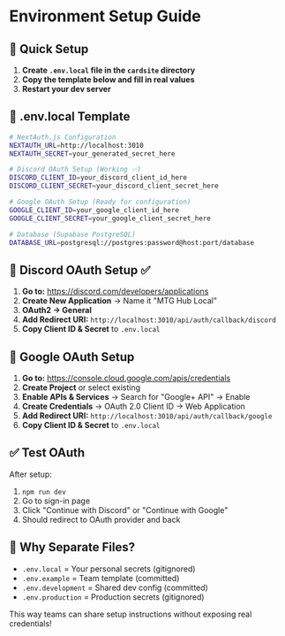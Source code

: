 # Environment Setup Guide

## 🚀 Quick Setup

1. **Create `.env.local` file in the `cardsite` directory**
2. **Copy the template below and fill in real values**
3. **Restart your dev server**

## 📝 .env.local Template

```bash
# NextAuth.js Configuration
NEXTAUTH_URL=http://localhost:3010
NEXTAUTH_SECRET=your_generated_secret_here

# Discord OAuth Setup (Working ✅)
DISCORD_CLIENT_ID=your_discord_client_id_here
DISCORD_CLIENT_SECRET=your_discord_client_secret_here

# Google OAuth Setup (Ready for configuration)
GOOGLE_CLIENT_ID=your_google_client_id_here
GOOGLE_CLIENT_SECRET=your_google_client_secret_here

# Database (Supabase PostgreSQL)
DATABASE_URL=postgresql://postgres:password@host:port/database
```

## 🔧 Discord OAuth Setup ✅

1. **Go to:** https://discord.com/developers/applications
2. **Create New Application** → Name it "MTG Hub Local"
3. **OAuth2 → General**
4. **Add Redirect URI:** `http://localhost:3010/api/auth/callback/discord`
5. **Copy Client ID & Secret** to `.env.local`

## 🔧 Google OAuth Setup

1. **Go to:** https://console.cloud.google.com/apis/credentials
2. **Create Project** or select existing
3. **Enable APIs & Services** → Search for "Google+ API" → Enable
4. **Create Credentials** → OAuth 2.0 Client ID → Web Application
5. **Add Redirect URI:** `http://localhost:3010/api/auth/callback/google`
6. **Copy Client ID & Secret** to `.env.local`

## ✅ Test OAuth

After setup:
1. `npm run dev`
2. Go to sign-in page
3. Click "Continue with Discord" or "Continue with Google"
4. Should redirect to OAuth provider and back

## 🤔 Why Separate Files?

- `.env.local` = Your personal secrets (gitignored)
- `.env.example` = Team template (committed)
- `.env.development` = Shared dev config (committed)
- `.env.production` = Production secrets (gitignored)

This way teams can share setup instructions without exposing real credentials! 